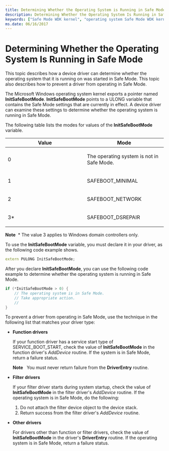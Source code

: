 ```yaml
---
title: Determining Whether the Operating System is Running in Safe Mode
description: Determining Whether the Operating System Is Running in Safe Mode
keywords: ["Safe Mode WDK kernel", "operating system Safe Mode WDK kernel", "InitSafeBootMode", "preventing Safe Mode WDK kernel", "checking Safe Mode", "verifying Safe Mode", "startup Safe Mode WDK kernel"]
ms.date: 06/16/2017
---
```


# Determining Whether the Operating System Is Running in Safe Mode


This topic describes how a device driver can determine whether the operating system that it is running on was started in Safe Mode. This topic also describes how to prevent a driver from operating in Safe Mode.

The Microsoft Windows operating system kernel exports a pointer named **InitSafeBootMode**. **InitSafeBootMode** points to a ULONG variable that contains the Safe Mode settings that are currently in effect. A device driver can examine these settings to determine whether the operating system is running in Safe Mode.

The following table lists the modes for values of the **InitSafeBootMode** variable.

<table>
<colgroup>
<col width="50%" />
<col width="50%" />
</colgroup>
<thead>
<tr class="header">
<th>Value</th>
<th>Mode</th>
</tr>
</thead>
<tbody>
<tr class="odd">
<td><p>0</p></td>
<td><p>The operating system is not in Safe Mode.</p></td>
</tr>
<tr class="even">
<td><p>1</p></td>
<td><p>SAFEBOOT_MINIMAL</p></td>
</tr>
<tr class="odd">
<td><p>2</p></td>
<td><p>SAFEBOOT_NETWORK</p></td>
</tr>
<tr class="even">
<td><p>3*</p></td>
<td><p>SAFEBOOT_DSREPAIR</p></td>
</tr>
</tbody>
</table>

 

**Note**  \* The value 3 applies to Windows domain controllers only.

 

To use the **InitSafeBootMode** variable, you must declare it in your driver, as the following code example shows.

```cpp
extern PULONG InitSafeBootMode;
```

After you declare **InitSafeBootMode**, you can use the following code example to determine whether the operating system is running in Safe Mode.

```cpp
if (*InitSafeBootMode > 0) {
    // The operating system is in Safe Mode.
    // Take appropriate action.
    //
}
```

To prevent a driver from operating in Safe Mode, use the technique in the following list that matches your driver type:

-   **Function drivers**

    If your function driver has a service start type of SERVICE\_BOOT\_START, check the value of **InitSafeBootMode** in the function driver's *AddDevice* routine. If the system is in Safe Mode, return a failure status.

    **Note**   You must never return failure from the **DriverEntry** routine.

     

-   **Filter drivers**

    If your filter driver starts during system startup, check the value of **InitSafeBootMode** in the filter driver's *AddDevice* routine. If the operating system is in Safe Mode, do the following:

    1.  Do not attach the filter device object to the device stack.
    2.  Return success from the filter driver's *AddDevice* routine.
-   **Other drivers**

    For drivers other than function or filter drivers, check the value of **InitSafeBootMode** in the driver's **DriverEntry** routine. If the operating system is in Safe Mode, return a failure status.

 

 




